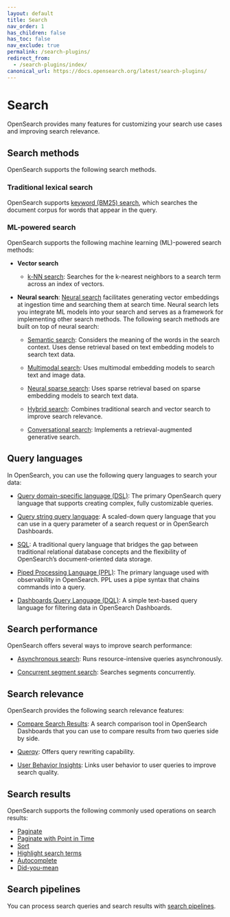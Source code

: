 ```yaml
---
layout: default
title: Search
nav_order: 1
has_children: false
has_toc: false
nav_exclude: true
permalink: /search-plugins/
redirect_from:
  - /search-plugins/index/
canonical_url: https://docs.opensearch.org/latest/search-plugins/
---
```


# Search

OpenSearch provides many features for customizing your search use cases and improving search relevance. 

## Search methods

OpenSearch supports the following search methods.

### Traditional lexical search

OpenSearch supports [keyword (BM25) search]({{site.url}}{{site.baseurl}}/search-plugins/keyword-search/), which searches the document corpus for words that appear in the query.

### ML-powered search

OpenSearch supports the following machine learning (ML)-powered search methods:

- **Vector search**

    - [k-NN search]({{site.url}}{{site.baseurl}}/search-plugins/knn/): Searches for the k-nearest neighbors to a search term across an index of vectors.

- **Neural search**: [Neural search]({{site.url}}{{site.baseurl}}/search-plugins/neural-search/) facilitates generating vector embeddings at ingestion time and searching them at search time. Neural search lets you integrate ML models into your search and serves as a framework for implementing other search methods. The following search methods are built on top of neural search:

    - [Semantic search]({{site.url}}{{site.baseurl}}/search-plugins/semantic-search/): Considers the meaning of the words in the search context. Uses dense retrieval based on text embedding models to search text data. 

    - [Multimodal search]({{site.url}}{{site.baseurl}}/search-plugins/multimodal-search/): Uses multimodal embedding models to search text and image data. 

    - [Neural sparse search]({{site.url}}{{site.baseurl}}/search-plugins/neural-sparse-search/): Uses sparse retrieval based on sparse embedding models to search text data.

    - [Hybrid search]({{site.url}}{{site.baseurl}}/search-plugins/hybrid-search/): Combines traditional search and vector search to improve search relevance.

    - [Conversational search]({{site.url}}{{site.baseurl}}/search-plugins/conversational-search/): Implements a retrieval-augmented generative search. 

## Query languages

In OpenSearch, you can use the following query languages to search your data:

- [Query domain-specific language (DSL)]({{site.url}}{{site.baseurl}}/query-dsl/index/): The primary OpenSearch query language that supports creating complex, fully customizable queries.

- [Query string query language]({{site.url}}{{site.baseurl}}/query-dsl/full-text/query-string/): A scaled-down query language that you can use in a query parameter of a search request or in OpenSearch Dashboards.

- [SQL]({{site.url}}{{site.baseurl}}/search-plugins/sql/sql/index/): A traditional query language that bridges the gap between traditional relational database concepts and the flexibility of OpenSearch’s document-oriented data storage.

- [Piped Processing Language (PPL)]({{site.url}}{{site.baseurl}}/search-plugins/sql/ppl/index/): The primary language used with observability in OpenSearch. PPL uses a pipe syntax that chains commands into a query.

- [Dashboards Query Language (DQL)]({{site.url}}{{site.baseurl}}/dashboards/dql/): A simple text-based query language for filtering data in OpenSearch Dashboards. 

## Search performance

OpenSearch offers several ways to improve search performance:

- [Asynchronous search]({{site.url}}{{site.baseurl}}/search-plugins/async/): Runs resource-intensive queries asynchronously.

- [Concurrent segment search]({{site.url}}{{site.baseurl}}/search-plugins/concurrent-segment-search/): Searches segments concurrently.

## Search relevance

OpenSearch provides the following search relevance features:

- [Compare Search Results]({{site.url}}{{site.baseurl}}/search-plugins/search-relevance/compare-search-results/): A search comparison tool in OpenSearch Dashboards that you can use to compare results from two queries side by side. 

- [Querqy]({{site.url}}{{site.baseurl}}/search-plugins/querqy/): Offers query rewriting capability.

- [User Behavior Insights]({{site.url}}{{site.baseurl}}/search-plugins/ubi/): Links user behavior to user queries to improve search quality.
  
## Search results

OpenSearch supports the following commonly used operations on search results:

- [Paginate]({{site.url}}{{site.baseurl}}/search-plugins/searching-data/paginate/)
- [Paginate with Point in Time]({{site.url}}{{site.baseurl}}/search-plugins/point-in-time/)
- [Sort]({{site.url}}{{site.baseurl}}/search-plugins/searching-data/sort/)
- [Highlight search terms]({{site.url}}{{site.baseurl}}/search-plugins/searching-data/highlight/) 
- [Autocomplete]({{site.url}}{{site.baseurl}}/search-plugins/searching-data/autocomplete/)
- [Did-you-mean]({{site.url}}{{site.baseurl}}/search-plugins/searching-data/did-you-mean/) 

## Search pipelines

You can process search queries and search results with [search pipelines]({{site.url}}{{site.baseurl}}/search-plugins/search-pipelines/index/).
